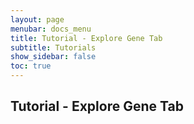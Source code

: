 ```yaml
---
layout: page
menubar: docs_menu
title: Tutorial - Explore Gene Tab
subtitle: Tutorials
show_sidebar: false
toc: true
---
```

Tutorial - Explore Gene Tab
---